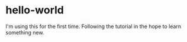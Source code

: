 # hello-world
I'm using this for the first time. Following the tutorial in the hope to learn something new.
